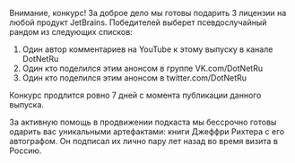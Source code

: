 ﻿---
Number: 28
Title: Разбор VS x64, обсуждение C# 10, новенький Pinned Object Heap
PublishDate: 2021-05-02T21:58:19Z
Authors:
  - Анатолий Кулаков
  - Игорь Лабутин
  - Сергей Кукс
Mastering: Максим Шошин
Music:
  Максим Аршинов «Pensive yeti.0.1»: https://hightech.group/ru/about
Patrons:
  - Александр
  - Сергей
Home: https://anchor.fm/radiodotnet/episodes/VS-x64---C-10---Pinned-Object-Heap-e104830
Audio: https://anchor.fm/s/f0c0ef4/podcast/play/32693792/https%3A%2F%2Fd3ctxlq1ktw2nl.cloudfront.net%2Fstaging%2F2021-4-2%2Fa15e8492-fc1f-7ba0-66cb-941d84d8c266.mp3
Topics:

  - Subject: Visual Studio 2022
    Timestamp: 00:00:31
    Links:
      - https://devblogs.microsoft.com/visualstudio/visual-studio-2022/
      - https://blog.jetbrains.com/dotnet/2021/04/28/resharper-and-visual-studio-2022-64-bit/

  - Subject: C# 10 Ideas
    Timestamp: 00:16:00
    Links:
      - https://github.com/dotnet/roslyn/blob/main/docs/Language%20Feature%20Status.md

  - Subject: Async Improvements in .NET 6
    Timestamp: 00:50:21
    Links:
      - https://www.infoq.com/news/2021/04/Net6-Async/

  - Subject: Designs of .NET
    Timestamp: 00:56:11
    Links:
      - https://designsof.net/
      - https://themesof.net/
      - https://apisof.net/

  - Subject: IronPython 3.4.0-alpha1 is now available
    Timestamp: 01:00:21
    Links:
      - https://github.com/IronLanguages/ironpython3/releases/tag/v3.4.0-alpha1

  - Subject: What's new in dotnet monitor
    Timestamp: 01:04:26
    Links:
      - https://devblogs.microsoft.com/dotnet/whats-new-in-dotnet-monitor/

  - Subject: Conversation about crossgen2
    Timestamp: 01:08:15
    Links:
      - https://devblogs.microsoft.com/dotnet/conversation-about-crossgen2/

  - Subject: Internals of the Pinned Object Heap
    Timestamp: 01:12:39
    Links:
      - https://devblogs.microsoft.com/dotnet/internals-of-the-poh/

  - Subject: Announcing the .NET Foundation Speakers Directory
    Timestamp: 01:18:00
    Links:
      - https://dotnetfoundation.org/blog/2021/02/19/blog/posts/announcing-the-dot-net-foundation-speakers-directory
      - https://dotnetfoundation.org/community/speakers

  - Subject: .NET Framework 4.5, 4.6 will reach End of Support in 2022
    Timestamp: 01:21:35
    Links:
      - https://devblogs.microsoft.com/dotnet/net-framework-4-5-2-4-6-4-6-1-will-reach-end-of-support-on-april-26-2022/

---
Внимание, конкурс! За доброе дело мы готовы подарить 3 лицензии на любой продукт JetBrains. Победителей выберет псевдослучайный рандом из следующих списков:

1. Один автор комментариев на YouTube к этому выпуску в канале DotNetRu
2. Один кто поделился этим анонсом в группе VK.com/DotNetRu
3. Один кто поделился этим анонсом в twitter.com/DotNetRu

Конкурс продлится ровно 7 дней с момента публикации данного выпуска.

За активную помощь в продвижении подкаста мы бессрочно готовы одарить вас уникальными артефактами: книги Джеффри Рихтера с его автографом. Он подписал их лично пару лет назад во время визита в Россию.
